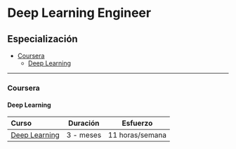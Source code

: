 # Deep Learning Engineer

## Especialización

* [Coursera](#coursera)
    * [Deep Learning](#deep-learning)

---


### Coursera

#### Deep Learning
Curso | Duración | Esfuerzo
:-- | :--: | :--: 
[Deep Learning](https://www.coursera.org/specializations/deep-learning)| 3 - meses | 11 horas/semana
